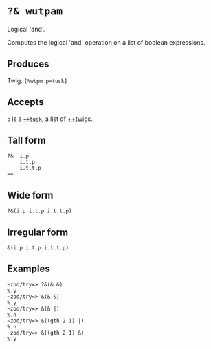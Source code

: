 `?& wutpam`
====

Logical 'and'.

Computes the logical 'and' operation on a list of boolean expressions.

Produces
--------

Twig: `[%wtpm p=tusk]`

Accepts
-------

`p` is a [`++tusk`](), a list of [++twig]()s.

Tall form
---------

    ?&  i.p
        i.t.p
        i.t.t.p
    ==

Wide form
---------

    ?&(i.p i.t.p i.t.t.p)

Irregular form
--------------

    &(i.p i.t.p i.t.t.p)

Examples
--------

    ~zod/try=> ?&(& &)
    %.y
    ~zod/try=> &(& &)
    %.y
    ~zod/try=> &(& |)
    %.n
    ~zod/try=> &((gth 2 1) |)
    %.n
    ~zod/try=> &((gth 2 1) &)
    %.y
